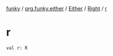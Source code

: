 [funky](../../../index.md) / [org.funky.either](../../index.md) / [Either](../index.md) / [Right](index.md) / [r](.)

# r

`val r: R`